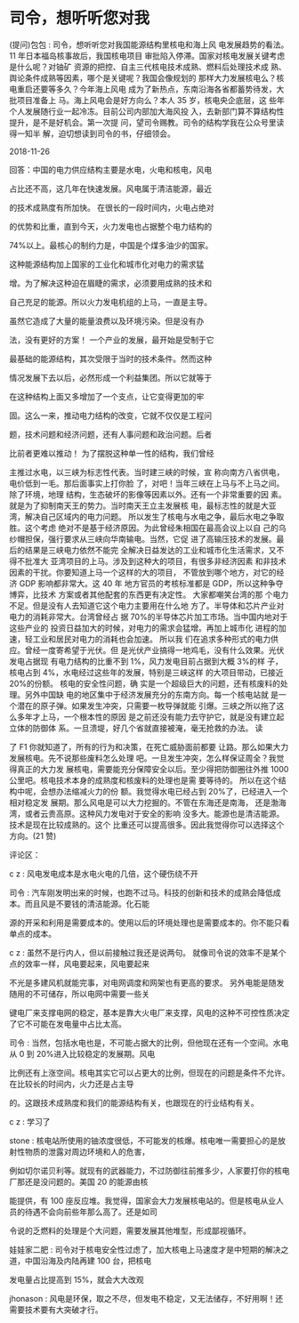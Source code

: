 # 司令，想听听您对我

(提问)包包 : 司令，想听听您对我国能源结构里核电和海上风 电发展趋势的看法。11 年日本福岛核事故后，我国核电项目 审批陷入停滞。国家对核电发展关键考虑是什么呢？对铀矿 资源的把控、自主三代核电技术成熟、燃料后处理技术成 熟、舆论条件成熟等因素，哪个是关键呢？我国会像规划的 那样大力发展核电么？核电重启还要等多久？今年海上风电 成为了新热点，东南沿海各省都蓄势待发，大批项目准备上 马。海上风电会是好方向么？本人 35 岁，核电央企底层，这 些年个人发展随行业一起冷冻。目前公司内部加大海风投 入，去新部门算不算结构性提升，是不是好机会。第一次提 问，望司令赐教。司令的结构学我在公众号里读得一知半 解，迫切想读到司令的书，仔细领会。

2018-11-26

回答：中国的电力供应结构主要是水电，火电和核电，风电

占比还不高，这几年在快速发展。风电属于清洁能源，最近

的技术成熟度有所加快。 在很长的一段时间内，火电占绝对

的优势和比重，直到今天，火力发电也占据整个电力结构的

74%以上。最核心的制约力是，中国是个煤多油少的国家。

这种能源结构加上国家的工业化和城市化对电力的需求猛

增。为了解决这种迫在眉睫的需求，必须要用成熟的技术和

自己充足的能源。所以火力发电机组的上马，一直是主导。

虽然它造成了大量的能量浪费以及环境污染。但是没有办

法，没有更好的方案！ 一个产业的发展，最开始是受制于它

最基础的能源结构，其次受限于当时的技术条件。然而这种

情况发展下去以后，必然形成一个利益集团。所以它就等于

在这种结构上面又多增加了一个支点，让它变得更加的牢

固。这么一来，推动电力结构的改变，它就不仅仅是工程问

题，技术问题和经济问题，还有人事问题和政治问题。后者

比前者更难以推动！ 为了摆脱这种单一性的结构，我们曾经

主推过水电，以三峡为标志性代表。当时建三峡的时候，宣 称向南方八省供电，电价低到一毛。那后面事实上打你脸 了，对吧！当年三峡在上马与不上马之间。除了环境，地理 结构，生态破坏的影像等因素以外。还有一个非常重要的因 素。就是为了抑制南天王的势力。当时南天王立主发展核 电，最标志性的就是大亚湾，解决自己区域内的电力问题。 所以发生了核电与水电之争，最后水电之争取胜。这个考虑 绝对不是基于经济原因。为此曾经朱相国在最高会议上以自 己的乌纱帽担保，强行要求从三峡向华南输电。当然，它促 进了高输压技术的发展。最后的结果是三峡电力依然不能完 全解决日益发达的工业和城市化生活需求，又不得不批准大 亚湾项目的上马。涉及到这种大的项目，有很多非经济因素 和非技术因素的干扰。你要知道上马一个这样的大的项目， 不管放到哪个地方，对它的经济 GDP 影响都非常大。这 40 年 地方官员的考核标准都是 GDP，所以这种争夺博弈，比技术 方案或者其他配套的东西更有决定性。 大家都嘲笑台湾的那 个电力不足。但是没有人去知道它这个电力主要用在什么地 方了。半导体和芯片产业对电力的消耗非常大。台湾曾经占 据 70%的半导体芯片加工市场。当中国内地对于这些产业的 投资日益加大的时候，对电力的需求会猛增。再加上城市化 进程的加速，轻工业和居民对电力的消耗也会加速。 所以我 们在追求多种形式的电力供应。曾经一度寄希望于光伏。但 是光伏产业搞得一地鸡毛，没有什么效果。光伏发电占据现 有电力结构的比重不到 1%，风力发电目前占据到大概 3%的样 子，核电占到 4%，水电经过这些年的发展，特别是三峡这样 的大项目带动，已接近 20%的份额。 核电的安全性问题，确 实是一个超级巨大的问题，还有核废料的处理。另外中国缺 电的地区集中于经济发展充分的东南方向。每一个核电站就 是一个潜在的原子弹。如果发生冲突，只需要一枚导弹就能 引爆。三峡之所以拖了这么多年才上马，一个根本性的原因 是之前还没有能力去守护它，就是没有建立起立体的防御体 系。一旦溃堤，好几个省就直接被淹，毫无抢救的办法。 读

了 F1 你就知道了，所有的行为和决策，在死亡威胁面前都要 让路。那么如果大力发展核电。先不说那些废料怎么处理 吧。一旦发生冲突，怎么样保证周全？我觉得真正的大力发 展核电，需要能充分保障安全以后。至少得把防御圈往外推 1000 公里吧。核电技术本身的成熟度和核废料的处理也是需 要等待的。 所以在这个结构中呢，会想办法缩减火力的份 额。我觉得水电已经占到 20%了，已经进入一个相对稳定发 展期。那么风电是可以大力挖掘的。不管在东海还是南海， 还是渤海湾，或者云贵高原。这种风力发电对于安全的影响 没多大。能源也是清洁能源。技术是现在比较成熟的。这个 比重还可以提高很多。因此我觉得你可以选择这个方向。(21 赞)

评论区：

c z : 风电发电成本是水电火电的几倍，这个硬伤绕不开

司令 : 汽车刚发明出来的时候，也跑不过马。科技的创新和技术的成熟会降低成本。而且风是不要钱的清洁能源。化石能

源的开采和利用是需要成本的。使用以后的环境处理也是需要成本的。你不能只看单点的成本。

c z : 虽然不是行内人，但以前接触过我还是说两句。 就像司令说的效率不是某个点的效率一样，风电要起来，风电要起来

不光是多建风机就能完事，对电网调度和网架也有更高的要求。 另外电能是随发随用的不可储存，所以电网中需要一些关

键电厂来支撑电网的稳定，基本是靠大火电厂来支撑，风电的这种不可控性质决定了它不可能在发电量中占比太高。

司令 : 当然，包括水电也是，不可能占据大的比例，但他现在还有一个空间。水电从 0 到 20%进入比较稳定的发展期。风电

比例还有上涨空间。核电其实它可以占更大的比例，但现在的问题是条件不允许。在比较长的时间内，火力还是占主导

的。这跟技术成熟度和我们的能源结构有关，也跟现在的行业结构有关。

c z : 学习了

stone : 核电站所使用的铀浓度很低，不可能发的核爆。核电唯一需要担心的是放射性物质的泄露对周边环境和人的危害，

例如切尔诺贝利等。就现有的武器能力，不过防御往前推多少，人家要打你的核电厂那还是没问题的。美国 20 的能源由核

能提供，有 100 座反应堆。我觉得，国家会大力发展核电站的。但是核电从业人员的待遇不会向前些年那么高了。还是如司

令说的乏燃料的处理是个大问题，需要发展其他堆型，形成鄙视循环。

娃娃家二肥 : 司令对于核电安全性过虑了，加大核电上马速度才是中短期的解决之道，中国沿海及内陆再建 100 台，把核电

发电量占比提高到 15%，就会大大改观

jhonason : 风电是环保，取之不尽，但发电不稳定，又无法储存，不好用啊！还需要技术要有大突破才行。